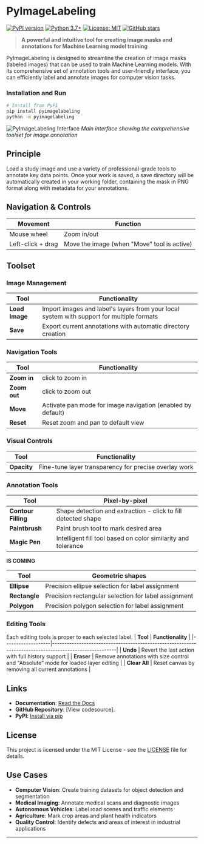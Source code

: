 # PyImageLabeling

[![PyPI version](https://badge.fury.io/py/pyimagelabeling.svg)](https://badge.fury.io/py/pyimagelabeling)
[![Python 3.7+](https://img.shields.io/badge/python-3.7+-blue.svg)](https://www.python.org/downloads/)
[![License: MIT](https://img.shields.io/badge/License-MIT-yellow.svg)](https://opensource.org/licenses/MIT)
[![GitHub stars](https://img.shields.io/github/stars/yourusername/pyimagelabeling.svg)](https://github.com/yourusername/pyimagelabeling/stargazers)

> **A powerful and intuitive tool for creating image masks and annotations for Machine Learning model training**

PyImageLabeling is designed to streamline the creation of image masks (labeled images) that can be used to train Machine Learning models. With its comprehensive set of annotation tools and user-friendly interface, you can efficiently label and annotate images for computer vision tasks.


### Installation and Run

```bash
# Install from PyPI
pip install pyimagelabeling
python -m pyimagelabeling
```

![PyImageLabeling Interface](screenshot.png)
*Main interface showing the comprehensive toolset for image annotation*

## Principle

Load a study image and use a variety of professional-grade tools to annotate key data points. Once your work is saved, a save directory will be automatically created in your working folder, containing the mask in PNG format along with metadata for your annotations.

## Navigation & Controls

| **Movement**      | **Function**                                     |
|-------------------|--------------------------------------------------|
| Mouse wheel       | Zoom in/out                                      |
| Left-click + drag | Move the image (when "Move" tool is active)     |

## Toolset

### **Image Management**
| **Tool**          | **Functionality**                                                                                      |
|-------------------|--------------------------------------------------------------------------------------------------------|
| **Load Image**    | Import images and label's layers from your local system with support for multiple formats              |
| **Save**          | Export current annotations with automatic directory creation                                           |

### **Navigation Tools**
| **Tool**          | **Functionality**                                                                                      |
|-------------------|--------------------------------------------------------------------------------------------------------|
| **Zoom in**      | click to zoom in                                                                                       |
| **Zoom out**      | click to zoom out                                                                                     |
| **Move**          | Activate pan mode for image navigation (enabled by default)                                           |
| **Reset**         | Reset zoom and pan to default view                                                                    |


### **Visual Controls**
| **Tool**          | **Functionality**                                                                                      |
|-------------------|--------------------------------------------------------------------------------------------------------|
| **Opacity**       | Fine-tune layer transparency for precise overlay work                                                  |

### **Annotation Tools**
| **Tool**             | **Pixel-by-pixel**                                                                                   |
|----------------------|-----------------------------------------------------------------------------------------------------|
| **Contour Filling**  |Shape detection and extraction - click to fill detected shape                        |
| **Paintbrush**       | Paint brush tool to mark desired area                |
| **Magic Pen**        | Intelligent fill tool based on color similarity and tolerance      |

**IS COMING**

| **Tool**             | **Geometric shapes**                                                                                   |
|----------------------|-----------------------------------------------------------------------------------------------------|
| **Ellipse**        | Precision ellipse selection for label assignment              |
| **Rectangle**        | Precision rectangular selection for label assignment              |
| **Polygon**        | Precision polygon selection for label assignment              |

### **Editing Tools**
Each editing tools is proper to each selected label.
| **Tool**          | **Functionality**                                                                                      |
|-------------------|--------------------------------------------------------------------------------------------------------|
| **Undo**          | Revert the last action with full history support                                                   |
| **Eraser**        | Remove annotations with size control and "Absolute" mode for loaded layer editing                     |
| **Clear All**     | Reset canvas by removing all current annotations                                                       |

## Links

- **Documentation**: [Read the Docs](https://pyimagelabeling.readthedocs.io/)
- **GitHub Repository**: [View codesource].
- **PyPI**: [Install via pip](https://pypi.org/project/pyimagelabeling/)


## License

This project is licensed under the MIT License - see the [LICENSE](LICENSE) file for details.

## Use Cases

- **Computer Vision**: Create training datasets for object detection and segmentation
- **Medical Imaging**: Annotate medical scans and diagnostic images
- **Autonomous Vehicles**: Label road scenes and traffic elements
- **Agriculture**: Mark crop areas and plant health indicators
- **Quality Control**: Identify defects and areas of interest in industrial applications

---
